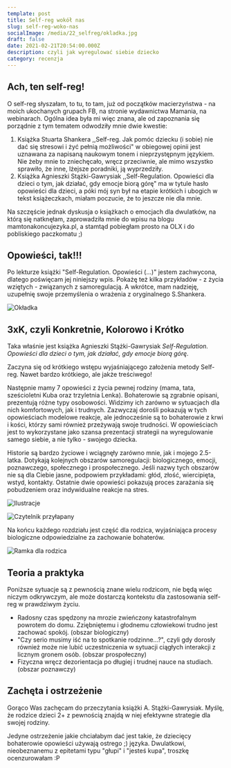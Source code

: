 ```yaml
---
template: post
title: Self-reg wokół nas
slug: self-reg-woko-nas
socialImage: /media/22_selfreg/okladka.jpg
draft: false
date: 2021-02-21T20:54:00.000Z
description: czyli jak wyregulować siebie dziecko
category: recenzja
---
```


## Ach, ten self-reg!

O self-reg słyszałam, to tu, to tam, już od początków macierzyństwa - na moich ukochanych grupach FB, na stronie wydawnictwa Mamania, na webinarach. Ogólna idea była mi więc znana, ale od zapoznania się porządnie z tym tematem odwodziły mnie dwie kwestie:
1. Książka Stuarta Shankera ,,Self-reg. Jak pomóc dziecku (i sobie) nie dać się stresowi i żyć pełnią możliwości" w obiegowej opinii jest uznawana za napisaną naukowym tonem i nieprzystępnym językiem. Nie żeby mnie to zniechęcało, wręcz przeciwnie, ale mimo wszystko sprawiło, że inne, lżejsze poradniki, ją wyprzedziły.
2. Książka Agnieszki Stążki-Gawrysiak ,,Self-Regulation. Opowieści dla dzieci o tym, jak działać, gdy emocje biorą górę" ma w tytule hasło opowieści dla dzieci, a póki mój syn był na etapie krótkich i ubogich w tekst książeczkach, miałam poczucie, że to jeszcze nie dla mnie.

Na szczęście jednak dyskusja o książkach o emocjach dla dwulatków, na którą się natknęłam, zaprowadziła mnie do wpisu na blogu mamtonakoncujezyka.pl, a stamtąd pobiegłam prosto na OLX i do pobliskiego paczkomatu ;)

## Opowieści, tak!!!
Po lekturze książki "Self-Regulation. Opowieści (...)" jestem zachwycona, dlatego poświęcam jej niniejszy wpis. Pokażę też kilka przykładów - z życia wziętych - związanych z samoregulacją. A wkrótce, mam nadzieję, uzupełnię swoje przemyślenia o wrażenia z oryginalnego S.Shankera.

![Okładka](/media/22_selfreg/ksiazka.jpg "Okładka")

## 3xK, czyli Konkretnie, Kolorowo i Krótko

Taka właśnie jest książka Agnieszki Stążki-Gawrysiak *Self-Regulation. Opowieści dla dzieci o tym, jak działać, gdy emocje biorą górę*.

Zaczyna się od krótkiego wstępu wyjaśniającego założenia metody Self-reg. Nawet bardzo krótkiego, ale jakże treściwego!

Następnie mamy 7 opowieści z życia pewnej rodziny (mama, tata, sześcioletni Kuba oraz trzyletnia Lenka). Bohaterowie są zgrabnie opisani, prezentują różne typy osobowości. Widzimy ich zarówno w sytuacjach dla nich komfortowych, jak i trudnych. Zazwyczaj dorośli pokazują w tych opowieściach modelowe reakcje, ale jednocześnie są to bohaterowie z krwi i kości, którzy sami również przeżywają swoje trudności. W opowieściach jest to wykorzystane jako szansa prezentacji strategii na wyregulowanie samego siebie, a nie tylko - swojego dziecka.

Historie są bardzo życiowe i wciągnęły zarówno mnie, jak i mojego 2.5-latka. Dotykają kolejnych obszarów samoregulacji: biologicznego, emocji, poznawczego, społecznego i prospołecznego. Jeśli nazwy tych obszarów nie są dla Ciebie jasne, podpowiem przykładami: głód, złość, wiercipięta, wstyd, kontakty. Ostatnie dwie opowieści pokazują proces zarażania się pobudzeniem oraz indywidualne reakcje na stres. 

![Ilustracje](/media/22_selfreg/obrazki.jpg "Ilustracje")

![Czytelnik przyłapany](/media/22_selfreg/czytelnik.jpg "Czytelnik przyłapany")

Na końcu każdego rozdziału jest część dla rodzica, wyjaśniająca procesy biologiczne odpowiedzialne za zachowanie bohaterów.

![Ramka dla rodzica](/media/22_selfreg/rodzic.jpg "Ramka dla rodzica")

## Teoria a praktyka
Poniższe sytuacje są z pewnością znane wielu rodzicom, nie będą więc niczym odkrywczym, ale może dostarczą kontekstu dla zastosowania self-reg w prawdziwym życiu.
- Radosny czas spędzony na mrozie zwieńczony katastrofalnym powrotem do domu. Zziębniętemu i głodnemu człowiekowi trudno jest zachować spokój. (obszar biologiczny)
- "Czy serio musimy iść na to spotkanie rodzinne...?", czyli gdy dorosły również może nie lubić uczestniczenia w sytuacji ciągłych interakcji z licznym gronem osób. (obszar prospołeczny)
- Fizyczna wręcz dezorientacja po długiej i trudnej nauce na studiach. (obszar poznawczy)

## Zachęta i ostrzeżenie
Gorąco Was zachęcam do przeczytania książki A. Stążki-Gawrysiak. Myślę, że rodzice dzieci 2+ z pewnością znajdą w niej efektywne strategie dla swojej rodziny.  

Jedyne ostrzeżenie jakie chciałabym dać jest takie, że dziecięcy bohaterowie opowieści używają ostrego ;) języka. Dwulatkowi, nieobeznanemu z epitetami typu "głupi" i "jesteś kupa", troszkę ocenzurowałam :P